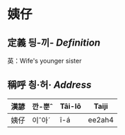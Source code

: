 # 姨仔
## 定義 딍-끼- _Definition_




英：Wife's younger sister

## 稱呼 칑·허· _Address_

漢諺 | 깐-뿐ˆ | Tâi-lô | Taiji
--- | --- | --- | --- 
姨仔 | 이ˆ아ˊ | î-á | ee2ah4 
